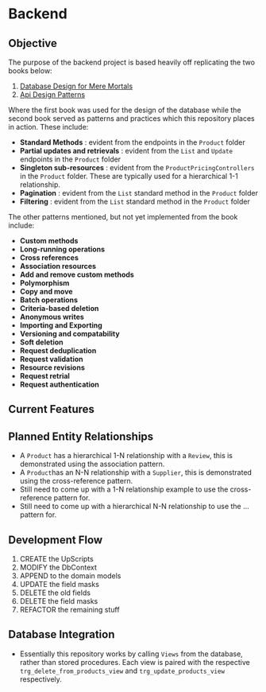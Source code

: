 # Backend

## Objective

The purpose of the backend project is based heavily off replicating the two books below:

1. [Database Design for Mere Mortals](https://www.oreilly.com/library/view/database-design-for/9780133122282/)
2. [Api Design Patterns](https://www.manning.com/books/api-design-patterns?a_aid=elevysi)

Where the first book was used for the design of the database while the second book served as patterns and practices
which this repository places in action. These include:

- **Standard Methods** : evident from the endpoints in the `Product` folder
- **Partial updates and retrievals** : evident from the `List` and `Update` endpoints in the `Product` folder
- **Singleton sub-resources** : evident from the `ProductPricingControllers` in the `Product` folder. These are
  typically used for a hierarchical 1-1 relationship.
- **Pagination** : evident from the `List` standard method in the `Product` folder
- **Filtering** : evident from the `List` standard method in the `Product` folder

The other patterns mentioned, but not yet implemented from the book include:

- **Custom methods**
- **Long-running operations**
- **Cross references**
- **Association resources**
- **Add and remove custom methods**
- **Polymorphism**
- **Copy and move**
- **Batch operations**
- **Criteria-based deletion**
- **Anonymous writes**
- **Importing and Exporting**
- **Versioning and compatability**
- **Soft deletion**
- **Request deduplication**
- **Request validation**
- **Resource revisions**
- **Request retrial**
- **Request authentication**

## Current Features

## Planned Entity Relationships

- A `Product` has a hierarchical 1-N relationship with a `Review`, this is demonstrated using the association pattern.
- A `Product`has an N-N relationship with a `Supplier`, this is demonstrated using the cross-reference pattern.
- Still need to come up with a 1-N relationship example to use the cross-reference pattern for.
- Still need to come up with a hierarchical N-N relationship to use the ... pattern for.

## Development Flow

1. CREATE the UpScripts
2. MODIFY the DbContext
3. APPEND to the domain models
4. UPDATE the field masks
5. DELETE the old fields
6. DELETE the field masks
7. REFACTOR the remaining stuff

## Database Integration

- Essentially this repository works by calling `Views` from the database, rather than stored procedures. Each view is
  paired with the respective `trg_delete_from_products_view` and `trg_update_products_view` respectively.